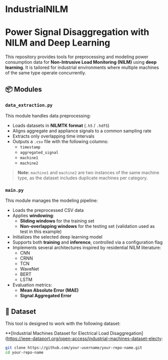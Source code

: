 # IndustrialNILM

# Power Signal Disaggregation with NILM and Deep Learning

This repository provides tools for preprocessing and modeling power consumption data for **Non-Intrusive Load Monitoring (NILM)** using **deep learning**. It is tailored for industrial environments where multiple machines of the same type operate concurrently.

## 📦 Modules

### `data_extraction.py`

This module handles data preprocessing:

- Loads datasets in **NILMTK format** (`.h5` / `.hdf5`)
- Aligns aggregate and appliance signals to a common sampling rate
- Extracts only overlapping time intervals
- Outputs a `.csv` file with the following columns:
  - `timestamp`
  - `aggregated_signal`
  - `machine1`
  - `machine2`

> **Note:** `machine1` and `machine2` are two instances of the same machine type, as the dataset includes duplicate machines per category.

### `main.py`

This module manages the modeling pipeline:

- Loads the preprocessed CSV data
- Applies **windowing**:
  - **Sliding windows** for the training set
  - **Non-overlapping windows** for the testing set (validation used as test in this example)
- Initializes the selected deep learning model
- Supports both **training** and **inference**, controlled via a configuration flag
- Implements several architectures inspired by residential NILM literature:
  - CNN
  - CRNN
  - TCN
  - WaveNet
  - BERT
  - LSTM
- Evaluation metrics:
  - **Mean Absolute Error (MAE)**
  - **Signal Aggregated Error**

## 📁 Dataset

This tool is designed to work with the following dataset:

**[Industrial Machines Dataset for Electrical Load Disaggregation](https://ieee-dataport.org/open-access/industrial-machines-dataset-electy:
   ```bash
   git clone https://github.com/your-username/your-repo-name.git
   cd your-repo-name
   ```
